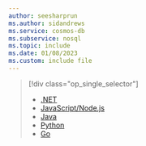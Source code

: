 ```yaml
---
author: seesharprun
ms.author: sidandrews
ms.service: cosmos-db
ms.subservice: nosql
ms.topic: include
ms.date: 01/08/2023
ms.custom: include file
---
```


> [!div class="op_single_selector"]
>
> - [.NET](../../quickstart-dotnet.md)
> - [JavaScript/Node.js](../../quickstart-nodejs.md)
> - [Java](../../quickstart-java.md)
> - [Python](../../quickstart-python.md)
> - [Go](../../quickstart-go.md)
>